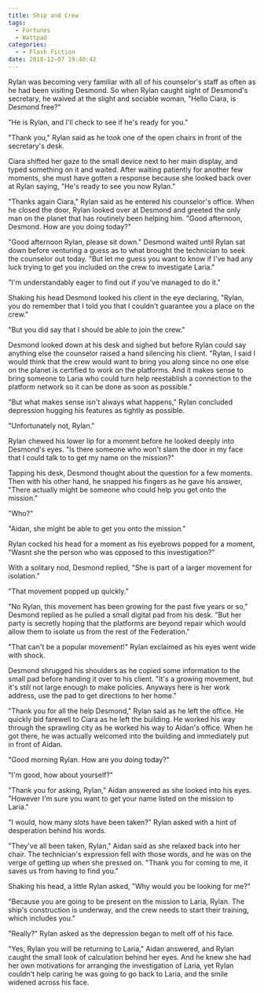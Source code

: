 ```yaml
---
title: Ship and Crew
tags:
  - Fortunes
  - Wattpad
categories:
  - - Flash Fiction
date: 2018-12-07 19:40:42
---
```


Rylan was becoming very familiar with all of his counselor's staff as often as he had been visiting Desmond.  So when Rylan caught sight of Desmond's secretary, he waived at the slight and sociable woman, "Hello Ciara, is Desmond free?"

"He is Rylan, and I'll check to see if he's ready for you."

"Thank you,"  Rylan said as he took one of the open chairs in front of the secretary's desk.

Ciara shifted her gaze to the small device next to her main display, and typed something on it and waited.  After waiting patiently for another few moments, she must have gotten a response because she looked back over at Rylan saying, "He's ready to see you now Rylan.<!-- more -->"

"Thanks again Ciara," Rylan said as he entered his counselor's office.  When he closed the door, Rylan looked over at Desmond and greeted the only man on the planet that has routinely been helping him.  "Good afternoon, Desmond.  How are you doing today?"

"Good afternoon Rylan, please sit down."  Desmond waited until Rylan sat down before venturing a guess as to what brought the technician to seek the counselor out today.  "But let me guess you want to know if I've had any luck trying to get you included on the crew to investigate Laria."

"I'm understandably eager to find out if you've managed to do it."

Shaking his head Desmond looked his client in the eye declaring, "Rylan, you do remember that I told you that I couldn't guarantee you a place on the crew."

"But you did say that I should be able to join the crew."

Desmond looked down at his desk and sighed but before Rylan could say anything else the counselor raised a hand silencing his client.  "Rylan, I said I would think that the crew would want to bring you along since no one else on the planet is certified to work on the platforms.  And it makes sense to bring someone to Laria who could turn help reestablish a connection to the platform network so it can be done as soon as possible."

"But what makes sense isn't always what happens,"  Rylan concluded depression hugging his features as tightly as possible.

"Unfortunately not, Rylan."

Rylan chewed his lower lip for a moment before he looked deeply into Desmond's eyes.  "Is there someone who won't slam the door in my face that I could talk to to get my name on the mission?"

Tapping his desk, Desmond thought about the question for a few moments.  Then with his other hand, he snapped his fingers as he gave his answer, "There actually might be someone who could help you get onto the mission."

"Who?"

"Aidan, she might be able to get you onto the mission."

Rylan cocked his head for a moment as his eyebrows popped for a moment, "Wasnt she the person who was opposed to this investigation?"

With a solitary nod, Desmond replied, "She is part of a larger movement for isolation."

"That movement popped up quickly."

"No Rylan, this movement has been growing for the past five years or so,"  Desmond replied as he pulled a small digital pad from his desk.  "But her party is secretly hoping that the platforms are beyond repair which would allow them to isolate us from the rest of the Federation."

"That can't be a popular movement!"  Rylan exclaimed as his eyes went wide with shock.

Desmond shrugged his shoulders as he copied some information to the small pad before handing it over to his client.  "It's a growing movement, but it's still not large enough to make policies.  Anyways here is her work address, use the pad to get directions to her home."

"Thank you for all the help Desmond," Rylan said as he left the office.  He quickly bid farewell to Ciara as he left the building.  He worked his way through the sprawling city as he worked his way to Aidan's office.  When he got there, he was actually welcomed into the building and immediately put in front of Aidan.

"Good morning Rylan.  How are you doing today?"

"I'm good, how about yourself?"

"Thank you for asking, Rylan," Aidan answered as she looked into his eyes.  "However I'm sure you want to get your name listed on the mission to Laria."

"I would, how many slots have been taken?"  Rylan asked with a hint of desperation behind his words.

"They've all been taken, Rylan,"  Aidan said as she relaxed back into her chair.  The technician's expression fell with those words, and he was on the verge of getting up when she pressed on.  "Thank you for coming to me, it saves us from having to find you."

Shaking his head, a little Rylan asked, "Why would you be looking for me?"

"Because you are going to be present on the mission to Laria, Rylan.  The ship's construction is underway, and the crew needs to start their training, which includes you."

"Really?"  Rylan asked as the depression began to melt off of his face.

"Yes, Rylan you will be returning to Laria,"  Aidan answered, and Rylan caught the small look of calculation behind her eyes.  And he knew she had her own motivations for arranging the investigation of Laria, yet Rylan couldn't help caring he was going to go back to Laria, and the smile widened across his face.